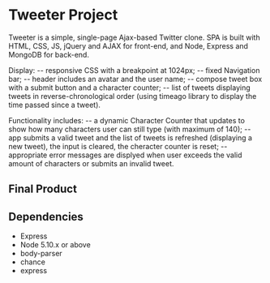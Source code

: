 # Tweeter Project

Tweeter is a simple, single-page Ajax-based Twitter clone. SPA is built with HTML, CSS, JS, jQuery and AJAX for front-end, and Node, Express and MongoDB for back-end.

Display:
-- responsive CSS with a breakpoint at 1024px;
-- fixed Navigation bar;
-- header includes an avatar and the user name;
-- compose tweet box with a submit button and a character counter;
-- list of tweets displaying tweets in reverse-chronological order (using timeago library to display the time passed since a tweet).


Functionality includes:
-- a dynamic Character Counter that updates to show how many characters user can still type (with maximum of 140);
-- app submits a valid tweet and the list of tweets is refreshed (displaying a new tweet), the input is cleared, the cheracter counter is reset;
-- appropriate error messages are displyed when user exceeds the valid amount of characters or submits an invalid tweet.

## Final Product


## Dependencies

- Express
- Node 5.10.x or above
- body-parser
- chance
- express
